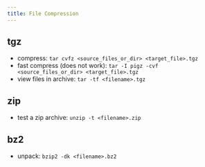 ```yaml
---
title: File Compression
---
```


## tgz
- compress: `tar cvfz <source_files_or_dir> <target_file>.tgz`
- fast compress (does not work): `tar -I pigz -cvf <source_files_or_dir> <target_file>.tgz`
- view files in archive: `tar -tf <filename>.tgz`

## zip
- test a zip archive: `unzip -t <filename>.zip`

## bz2
- unpack: `bzip2 -dk <filename>.bz2`
